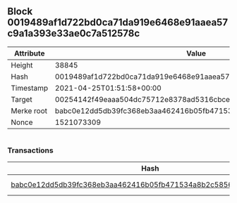 ## Block 0019489af1d722bd0ca71da919e6468e91aaea57c9a1a393e33ae0c7a512578c

Attribute | Value
--- | ---
Height | 38845
Hash | 0019489af1d722bd0ca71da919e6468e91aaea57c9a1a393e33ae0c7a512578c
Timestamp | 2021-04-25T01:51:58+00:00
Target | 00254142f49eaaa504dc75712e8378ad5316cbcead634704b3734b6271167cc4
Merke root | babc0e12dd5db39fc368eb3aa462416b05fb471534a8b2c5856a853045ecadb9
Nonce | 1521073309

```

```

### Transactions

Hash | Amount
--- | ---
[babc0e12dd5db39fc368eb3aa462416b05fb471534a8b2c5856a853045ecadb9](babc0e12dd5db39fc368eb3aa462416b05fb471534a8b2c5856a853045ecadb9.md) | 10.00000000 SKEPTI 
